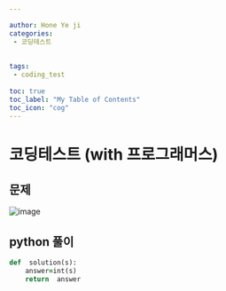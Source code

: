 ```yaml
---

author: Hone Ye ji
categories: 
 - 코딩테스트
 
 
tags: 
 - coding_test
 
toc: true
toc_label: "My Table of Contents"
toc_icon: "cog"
---
```

# 코딩테스트 (with 프로그래머스)

## 문제

![image](https://user-images.githubusercontent.com/45659433/155492111-c964eb14-8edf-418d-bed7-d19398e53adc.png)


## python 풀이 


```ruby
def  solution(s):
	answer=int(s)
	return  answer
```
<!--stackedit_data:
eyJoaXN0b3J5IjpbMTM5NzUxOTc3MV19
-->
